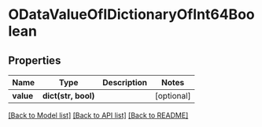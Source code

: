 # ODataValueOfIDictionaryOfInt64Boolean

## Properties
Name | Type | Description | Notes
------------ | ------------- | ------------- | -------------
**value** | **dict(str, bool)** |  | [optional] 

[[Back to Model list]](../README.md#documentation-for-models) [[Back to API list]](../README.md#documentation-for-api-endpoints) [[Back to README]](../README.md)


